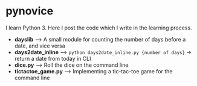 # pynovice
I learn Python 3. Here I post the code which I write in the learning process.

- **dayslib** --> A small module for counting the number of days before a date, and vice versa
- **days2date_inline** --> `python days2date_inline.py {number of days}` -> return a date from today in CLI
- **dice.py** --> Roll the dice on the command line
- **tictactoe_game.py** --> Implementing a tic-tac-toe game for the command line

